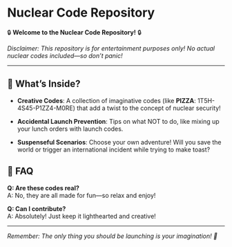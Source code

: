 # Nuclear Code Repository

🔒 **Welcome to the Nuclear Code Repository!** 🔒

*Disclaimer: This repository is for entertainment purposes only! No actual nuclear codes included—so don’t panic!*

---

## 🚀 What’s Inside?

- **Creative Codes**: A collection of imaginative codes (like **PIZZA**: 1T5H-4S45-P1ZZ4-M0RE) that add a twist to the concept of nuclear security!
  
- **Accidental Launch Prevention**: Tips on what NOT to do, like mixing up your lunch orders with launch codes.

- **Suspenseful Scenarios**: Choose your own adventure! Will you save the world or trigger an international incident while trying to make toast?

## 🤔 FAQ

**Q: Are these codes real?**  
A: No, they are all made for fun—so relax and enjoy!

**Q: Can I contribute?**  
A: Absolutely! Just keep it lighthearted and creative!

---

*Remember: The only thing you should be launching is your imagination! 🚀*
